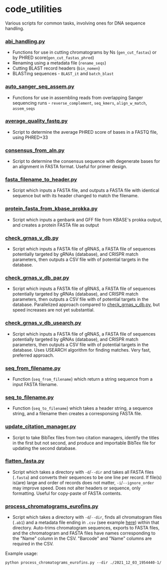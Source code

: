 # code_utilities
Various scripts for common tasks, involving ones for DNA sequence handling.

### [abi_handling.py](https://github.com/liberjul/code_utilities/blob/main/abi_handling.py)

- Functions for use in cutting chromatograms by Ns (`gen_cut_fastas`) or by PHRED score(`gen_cut_fastas_phred`)
- Renaming using a metadata file (`rename_seqs`)
- Cutting BLAST record headers (`bin_nomen`)
- BLASTing sequences - `BLAST_it` and `batch_blast`

### [auto_sanger_seq_assem.py](https://github.com/liberjul/code_utilities/blob/main/auto_sanger_seq_assem.py)

- Functions for use in assembling reads from overlapping Sanger sequencing runs - `reverse_complement`, `seq_kmers`, `align_w_match`, `assem_seqs`

### [average_quality_fastq.py](https://github.com/liberjul/code_utilities/blob/main/average_quality_fastq.py)

- Script to determine the average PHRED score of bases in a FASTQ file, using PHRED+33

### [consensus_from_aln.py](https://github.com/liberjul/code_utilities/blob/main/consensus_from_aln.py)

- Script to determine the consensus sequence with degenerate bases for an alignment in FASTA format. Useful for primer design.

### [fasta_filename_to_header.py](https://github.com/liberjul/code_utilities/blob/main/fasta_filename_to_header.py)

- Script which inputs a FASTA file, and outputs a FASTA file with identical sequence but with its header changed to match the filename.

### [protein_fasta_from_kbase_prokka.py](https://github.com/liberjul/code_utilities/blob/main/protein_fasta_from_kbase_prokka.py)

- Script which inputs a genbank and GFF file from KBASE's prokka output, and creates a protein FASTA file as output

### [check_grnas_v_db.py](https://github.com/liberjul/code_utilities/blob/main/check_grnas_v_db.py)

- Script which inputs a FASTA file of gRNAS, a FASTA file of sequences potentially targeted by gRNAs (database), and CRISPR match parameters, then outputs a CSV file with of potential targets in the database.

### [check_grnas_v_db_par.py](https://github.com/liberjul/code_utilities/blob/main/check_grnas_v_db_par.py)

- Script which inputs a FASTA file of gRNAS, a FASTA file of sequences potentially targeted by gRNAs (database), and CRISPR match parameters, then outputs a CSV file with of potential targets in the database. Parallelized approach compared to [check_grnas_v_db.py](https://github.com/liberjul/code_utilities/blob/main/check_grnas_v_db.py), but speed increases are not yet substantial.

### [check_grnas_v_db_usearch.py](https://github.com/liberjul/code_utilities/blob/main/check_grnas_v_db_usearch.py)

- Script which inputs a FASTA file of gRNAS, a FASTA file of sequences potentially targeted by gRNAs (database), and CRISPR match parameters, then outputs a CSV file with of potential targets in the database. Uses USEARCH algorithm for finding matches. Very fast, preferred approach.

### [seq_from_filename.py](https://github.com/liberjul/code_utilities/blob/main/seq_from_filename.py)

- Function (`seq_from_filename`) which return a string sequence from a input FASTA filename.

### [seq_to_filename.py](https://github.com/liberjul/code_utilities/blob/main/seq_to_filename.py)

- Function (`seq_to_filename`) which takes a header string, a sequence string, and a filename then creates a corresponsing FASTA file.

### [update_citation_manager.py](https://github.com/liberjul/code_utilities/blob/main/update_citation_manager.py)

- Script to take BibTex files from two citation managers, identify the titles in the first but not second, and produce and importable BibTex file for updating the second database.

### [flatten_fasta.py](https://github.com/liberjul/code_utilities/blob/main/flatten_fasta.py)

- Script which takes a directory with `-d`/`--dir` and takes all FASTA files (`.fasta`) and converts their sequences to be one line per record. If file(s) is(are) large and order of records does not matter, `-i`/`--ignore_order` may improve speed. Does not alter headers or sequence, only formatting. Useful for copy-paste of FASTA contents.

### [process_chromatograms_eurofins.py](https://github.com/liberjul/code_utilities/blob/main/process_chromatograms_eurofins.py)

- Script which takes a directory with `-d`/`--dir`, finds all chromatogram files (`.ab1`) and a metadata file ending in `.csv` (see example [here](https://github.com/liberjul/code_utilities/blob/main/example_metadata.csv)) within that directory. Auto-trims chromatogram sequences, exports to FASTA files, and the chromatogram and FASTA files have names corresponding to the "Name" column in the CSV. "Barcode" and "Name" columns are required in the CSV.

Example usage:
```
python process_chromatograms_eurofins.py --dir ./2021_12_03_1954440-1/
```
